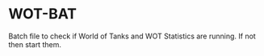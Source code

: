 WOT-BAT
=======

Batch file to check if World of Tanks and WOT Statistics are running. If not then start them.
